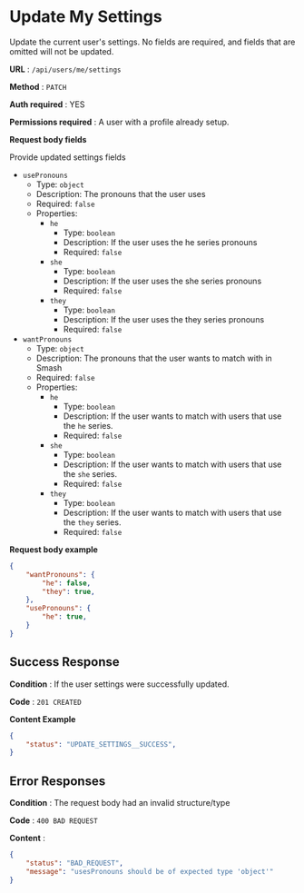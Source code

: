 # Update My Settings

Update the current user's settings. No fields are required, and fields that
are omitted will not be updated.

**URL** : `/api/users/me/settings`

**Method** : `PATCH`

**Auth required** : YES

**Permissions required** : A user with a profile already setup.

**Request body fields**

Provide updated settings fields

* `usePronouns`
  * Type: `object`
  * Description: The pronouns that the user uses
  * Required: `false`
  * Properties:
    * `he`
      * Type: `boolean`
      * Description: If the user uses the he series pronouns
      * Required: `false`
    * `she`
      * Type: `boolean`
      * Description: If the user uses the she series pronouns
      * Required: `false`
    * `they`
      * Type: `boolean`
      * Description: If the user uses the they series pronouns
      * Required: `false`
* `wantPronouns`
  * Type: `object`
  * Description: The pronouns that the user wants to match with in Smash
  * Required: `false`
  * Properties:
    * `he`
      * Type: `boolean`
      * Description: If the user wants to match with users that use the `he` series.
      * Required: `false`
    * `she`
      * Type: `boolean`
      * Description: If the user wants to match with users that use the `she` series.
      * Required: `false`
    * `they`
      * Type: `boolean`
      * Description: If the user wants to match with users that use the `they` series.
      * Required: `false`

**Request body example**

```json
{
    "wantPronouns": {
        "he": false,
        "they": true,
    },
    "usePronouns": {
        "he": true,
    }
}
```

## Success Response

**Condition** : If the user settings were successfully updated.

**Code** : `201 CREATED`

**Content Example**

```json
{
    "status": "UPDATE_SETTINGS__SUCCESS",
}
```


## Error Responses

**Condition** : The request body had an invalid structure/type

**Code** : `400 BAD REQUEST`

**Content** :
```json
{
    "status": "BAD_REQUEST",
    "message": "usesPronouns should be of expected type 'object'"
}
```
